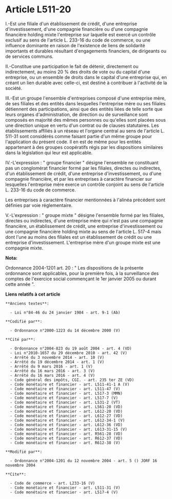 # Article L511-20

I.-Est une filiale d'un établissement de crédit, d'une entreprise d'investissement, d'une compagnie financière ou d'une
compagnie financière holding mixte l'entreprise sur laquelle est exercé un contrôle exclusif au sens de l'article L. 233-16
du code de commerce, ou une influence dominante en raison de l'existence de liens de solidarité importants et durables
résultant d'engagements financiers, de dirigeants ou de services communs. 

II.-Constitue une participation le fait de détenir, directement ou indirectement, au moins 20 % des droits de vote ou du
capital d'une entreprise, ou un ensemble de droits dans le capital d'une entreprise qui, en créant un lien durable avec
celle-ci, est destiné à contribuer à l'activité de la société. 

III.-Est un groupe l'ensemble d'entreprises composé d'une entreprise mère, de ses filiales et des entités dans lesquelles
l'entreprise mère ou ses filiales détiennent des participations, ainsi que des entités liées de telle sorte que leurs organes
d'administration, de direction ou de surveillance sont composés en majorité des mêmes personnes ou qu'elles sont placées sous
une direction unique en vertu d'un contrat ou de clauses statutaires. Les établissements affiliés à un réseau et l'organe
central au sens de l'article L. 511-31 sont considérés comme faisant partie d'un même groupe pour l'application du présent
code. Il en est de même pour les entités appartenant à des groupes coopératifs régis par les dispositions similaires dans la
législation qui leur est applicable. 

IV.-L'expression : " groupe financier " désigne l'ensemble ne constituant pas un conglomérat financier formé par les
filiales, directes ou indirectes, d'un établissement de crédit, d'une entreprise d'investissement, ou d'une compagnie
financière, et par les entreprises à caractère financier sur lesquelles l'entreprise mère exerce un contrôle conjoint au sens
de l'article L. 233-16 du code de commerce. 

Les entreprises à caractère financier mentionnées à l'alinéa précédent sont définies par voie réglementaire. 

V.-L'expression : " groupe mixte " désigne l'ensemble formé par les filiales, directes ou indirectes, d'une entreprise mère
qui n'est pas une compagnie financière, un établissement de crédit, une entreprise d'investissement ou une compagnie
financière holding mixte au sens de l'article L. 517-4 mais dont l'une au moins des filiales est un établissement de crédit
ou une entreprise d'investissement. L'entreprise mère d'un groupe mixte est une compagnie mixte.

**Nota:**

Ordonnance 2004-1201 art. 20 : " Les dispositions de la présente ordonnance sont applicables, pour la première fois, à la
surveillance des comptes de l'exercice social commençant le 1er janvier 2005 ou durant cette année ".

**Liens relatifs à cet article**

	**Anciens textes**:

	  - Loi n°84-46 du 24 janvier 1984 - art. 9-1 (Ab)

	**Codifié par**:

	  - Ordonnance n°2000-1223 du 14 décembre 2000 (V)

	**Cité par**:

	  - Ordonnance n°2004-823 du 19 août 2004 - art. 4 (VD)
	  - Loi n°2010-1657 du 29 décembre 2010 - art. 42 (V)
	  - Arrêté du 3 novembre 2014 - art. 10 (V)
	  - Arrêté du 19 décembre 2014 - art. 1 (V)
	  - Arrêté du 9 mars 2016 - art. 1 (V)
	  - Arrêté du 16 mars 2016 - art. 3 (V)
	  - Arrêté du 16 mars 2016 - art. 4 (V)
	  - Code général des impôts, CGI. - art. 235 ter ZE (VD)
	  - Code monétaire et financier - art. L511-41-1 A (V)
	  - Code monétaire et financier - art. L511-47 (V)
	  - Code monétaire et financier - art. L517-3 (MMN)
	  - Code monétaire et financier - art. L517-7 (V)
	  - Code monétaire et financier - art. L531-2 (VT)
	  - Code monétaire et financier - art. L561-20 (VD)
	  - Code monétaire et financier - art. L612-20 (VD)
	  - Code monétaire et financier - art. L612-27 (VD)
	  - Code monétaire et financier - art. L612-34-1 (V)
	  - Code monétaire et financier - art. L612-36 (VD)
	  - Code monétaire et financier - art. L613-31-15 (V)
	  - Code monétaire et financier - art. R561-28 (VD)
	  - Code monétaire et financier - art. R612-37 (VD)
	  - Code monétaire et financier - art. R612-38 (V)

	**Modifié par**:

	  - Ordonnance n°2004-1201 du 12 novembre 2004 - art. 5 () JORF 16 novembre 2004

	**Cite**:

	  - Code de commerce - art. L233-16 (V)
	  - Code monétaire et financier - art. L511-31 (V)
	  - Code monétaire et financier - art. L517-4 (V)
